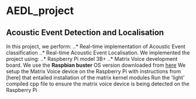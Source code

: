 # AEDL_project
## Acoustic Event Detection and Localisation
In this project, we perform:
..* Real-time implementation of Acoustic Event classification 
..* Real-time Acoustic Event Localisation.
We implemented the project using:
..* Raspberry Pi model 3B+
..* Matrix Voice development board.
We use the **Raspbian buster** OS version downloaded from [here](https://downloads.raspberrypi.org/raspios_oldstable_armhf/images/raspios_oldstable_armhf-2022-09-26/2022-09-22-raspios-buster-armhf.img.xz)
We setup the Matrix Voice device on the Raspberry Pi with instructions from [here] that entailed installation of the matrix kernel modules
Run the 'light' compiled cpp file to ensure the matrix voice device is being detected on the Raspberry Pi
